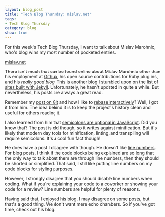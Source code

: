 ```yaml
---
layout: blog_post
title: "Tech Blog Thursday: mislav.net"
tags: 
- Tech Blog Thursday
category: blog
show: true
---
```


For this week's Tech Blog Thursday, 
I want to talk about Mislav Marohnic, 
who's blog wins my most number of pocketed entries. 

<a href="http://mislav.net/">mislav.net</a>

<p>
There isn't much that can be found online about Mislav Marohnic 
other than his employment at 
<a href="https://github.com/">Github</a>, 
his open source contributions for Ruby plug ins, 
and his <i>really good blog</i>. 
This is another blog I stumbled upon on the list of 
<a href="https://github.com/jekyll/jekyll/wiki/Sites">sites built with Jekyll</a>. 
Unfortunately, he hasn't updated in quite a while. 
But nevertheless, his posts are always a great read. 
</p>

<p>
Remember my 
<a href="">post on Git</a>
and how I like to 
<a href="http://mislav.net/2013/02/merge-vs-rebase/">rebase interactively</a>?
Well, I got it from him. 
The idea behind it is to keep the project's history clean and useful for others reading it. 
</p>

<p>
I also learned from him that 
<a href="http://mislav.net/2010/05/semicolons/">semicolons are optional in JavaScript</a>.
Did you know that? 
The post is old though, so it writes against minification. 
But it's likely that modern day tools for minification, linting, and transpiling will require semicolons. 
It's a cool fun fact though!
</p>

<p>
He does have a post I disagree with though. 
He doesn't like 
<a href="http://mislav.net/2012/06/line-numbers/">line numbers</a>. 
For blog posts, I think if the code blocks being explained are so long 
that the only way to talk about them are through line numbers, 
then they should be shorted or simplified. 
That said, I still like putting line numbers on my code blocks for styling purposes. 
</p>

<p>
However, I strongly disagree that you should disable line numbers when coding. 
What if you're explaining your code to a coworker or showing your code for a review?
Line numbers are helpful for plenty of reasons. 
</p>

<p>
Having said that, I enjoyed his blog. 
I may disagree on some posts, but that's a good thing. 
We don't want mere echo chambers. 
So if you've got time, check out his blog.
</p>